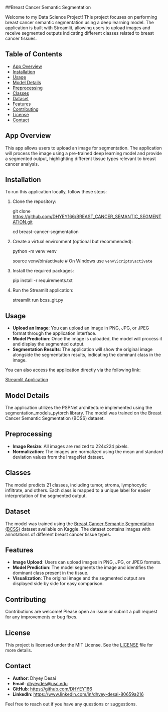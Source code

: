 ##Breast Cancer Semantic Segmentation

Welcome to my Data Science Project! This project focuses on performing breast cancer semantic segmentation using a deep learning model. The application is built with Streamlit, allowing users to upload images and receive segmented outputs indicating different classes related to breast cancer tissues.

## Table of Contents
- [App Overview](#app-overview)
- [Installation](#installation)
- [Usage](#usage)
- [Model Details](#model-details)
- [Preprocessing](#preprocessing)
- [Classes](#classes)
- [Dataset](#dataset)
- [Features](#features)
- [Contributing](#contributing)
- [License](#license)
- [Contact](#contact)

## App Overview

This app allows users to upload an image for segmentation. The application will process the image using a pre-trained deep learning model and provide a segmented output, highlighting different tissue types relevant to breast cancer analysis.

## Installation

To run this application locally, follow these steps:

1. Clone the repository:
   
   git clone https://github.com/DHYEY166/BREAST_CANCER_SEMANTIC_SEGMENTATION.git
   
   cd breast-cancer-segmentation

3. Create a virtual environment (optional but recommended):

   python -m venv venv
   
   source venv/bin/activate  # On Windows use `venv\Scripts\activate`

5. Install the required packages:

   pip install -r requirements.txt

6. Run the Streamlit application:

   streamlit run bcss_git.py

## Usage

- **Upload an Image**: You can upload an image in PNG, JPG, or JPEG format through the application interface.
- **Model Prediction**: Once the image is uploaded, the model will process it and display the segmented output.
- **Segmentation Results**: The application will show the original image alongside the segmentation results, indicating the dominant class in the image.

You can also access the application directly via the following link:

[Streamlit Application](https://breastcancersemanticsegmentation-4ei9goqle5y39zzmejl3pm.streamlit.app)

## Model Details

The application utilizes the PSPNet architecture implemented using the segmentation_models_pytorch library. The model was trained on the Breast Cancer Semantic Segmentation (BCSS) dataset.

## Preprocessing

- **Image Resize**: All images are resized to 224x224 pixels.
- **Normalization**: The images are normalized using the mean and standard deviation values from the ImageNet dataset.

## Classes

The model predicts 21 classes, including tumor, stroma, lymphocytic infiltrate, and others. Each class is mapped to a unique label for easier interpretation of the segmented output.

## Dataset

The model was trained using the [Breast Cancer Semantic Segmentation (BCSS)](https://www.kaggle.com/datasets/whats2000/breast-cancer-semantic-segmentation-bcss) dataset available on Kaggle. The dataset contains images with annotations of different breast cancer tissue types.

## Features

- **Image Upload**: Users can upload images in PNG, JPG, or JPEG formats.
- **Model Prediction**: The model segments the image and identifies the dominant class present in the tissue.
- **Visualization**: The original image and the segmented output are displayed side by side for easy comparison.

## Contributing

Contributions are welcome! Please open an issue or submit a pull request for any improvements or bug fixes.

## License

This project is licensed under the MIT License. See the [LICENSE](https://github.com/DHYEY166/BREAST_CANCER_SEMANTIC_SEGMENTATION/blob/main/LICENSE) file for more details.

## Contact

- **Author**: Dhyey Desai
- **Email**: dhyeydes@usc.edu
- **GitHub**: https://github.com/DHYEY166
- **LinkedIn**: https://www.linkedin.com/in/dhyey-desai-80659a216 

Feel free to reach out if you have any questions or suggestions.
